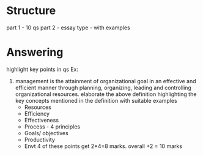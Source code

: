 
# Structure
part 1 - 10 qs
part 2 - essay type - with examples

# Answering
highlight key points in qs
Ex:
1. management is the attainment of organizational goal in an effective and efficient manner through planning, organizing, leading and controlling organizational resources.
   elaborate the above definition highlighting the key concepts mentioned in the definition with suitable examples
   - Resources
   - Efficiency
   - Effectiveness
   - Process - 4 principles
   - Goals/ objectives
   - Productivity
   - Envt
   4 of these points get 2*4=8 marks. overall +2 = 10 marks